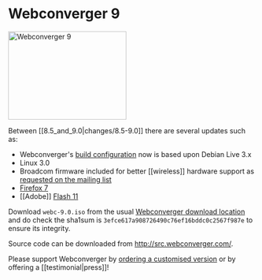 # Webconverger 9

<a href="http://www.flickr.com/photos/hendry/6276655296/" title="Webconverger 9 by Kai Hendry, on Flickr"><img src="http://farm7.static.flickr.com/6100/6276655296_4eee161d4f_m.jpg" width="240" height="179" alt="Webconverger 9"></a>

Between [[8.5_and_9.0|changes/8.5-9.0]] there are several updates such as:

* Webconverger's [build configuration](http://anonscm.debian.org/gitweb/?p=debian-live/config-webc.git) now is based upon Debian Live 3.x
* Linux 3.0
* Broadcom firmware included for better [[wireless]] hardware support as [requested on the mailing list](https://groups.google.com/d/msg/webc-users/nR1QhnhxrcM/WxRqkyMfqusJ)
* [Firefox 7](http://www.mozilla.org/en-US/firefox/7.0/releasenotes/)
* [[Adobe]] [Flash 11](http://www.adobe.com/products/flashplayer.html)

Download `webc-9.0.iso` from the usual [Webconverger download
location](http://download.webconverger.com/) and do check the sha1sum is
`3efce617a908726490c76ef16bddc0c2567f987e` to ensure its integrity.

Source code can be downloaded from <http://src.webconverger.com/>.

Please support Webconverger by [ordering a customised version](http://webconverger.com/buy/) or by offering a [[testimonial|press]]!
